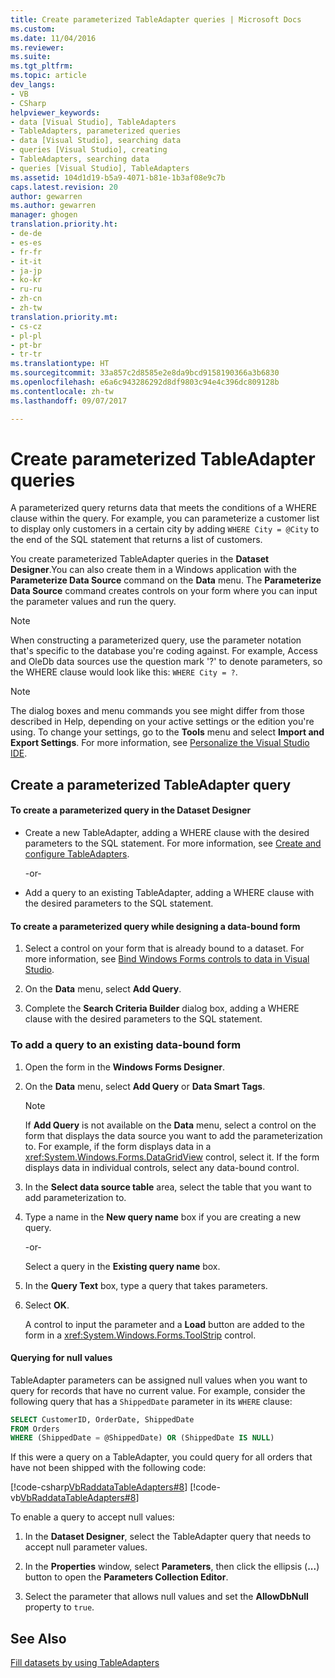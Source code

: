 ```yaml
---
title: Create parameterized TableAdapter queries | Microsoft Docs
ms.custom: 
ms.date: 11/04/2016
ms.reviewer: 
ms.suite: 
ms.tgt_pltfrm: 
ms.topic: article
dev_langs:
- VB
- CSharp
helpviewer_keywords:
- data [Visual Studio], TableAdapters
- TableAdapters, parameterized queries
- data [Visual Studio], searching data
- queries [Visual Studio], creating
- TableAdapters, searching data
- queries [Visual Studio], TableAdapters
ms.assetid: 104d1d19-b5a9-4071-b81e-1b3af08e9c7b
caps.latest.revision: 20
author: gewarren
ms.author: gewarren
manager: ghogen
translation.priority.ht:
- de-de
- es-es
- fr-fr
- it-it
- ja-jp
- ko-kr
- ru-ru
- zh-cn
- zh-tw
translation.priority.mt:
- cs-cz
- pl-pl
- pt-br
- tr-tr
ms.translationtype: HT
ms.sourcegitcommit: 33a857c2d8585e2e8da9bcd9158190366a3b6830
ms.openlocfilehash: e6a6c943286292d8df9803c94e4c396dc809128b
ms.contentlocale: zh-tw
ms.lasthandoff: 09/07/2017

---
```

# <a name="create-parameterized-tableadapter-queries"></a>Create parameterized TableAdapter queries
A parameterized query returns data that meets the conditions of a WHERE clause within the query. For example, you can parameterize a customer list to display only customers in a certain city by adding `WHERE City = @City` to the end of the SQL statement that returns a list of customers.  
  
 You create parameterized TableAdapter queries in the **Dataset Designer**.You can also create them in a Windows application with the **Parameterize Data Source** command on the **Data** menu. The **Parameterize Data Source** command  creates controls on your form where you can input the parameter values and run the query.  
  
> [!NOTE]
>  When constructing a parameterized query, use the parameter notation that's specific to the database you're coding against. For example, Access and OleDb data sources use the question mark '?' to denote parameters, so the WHERE clause would look like this: `WHERE City = ?`.  
  
> [!NOTE]
>  The dialog boxes and menu commands you see might differ from those described in Help, depending on your active settings or the edition you're using. To change your settings, go to the **Tools** menu and select **Import and Export Settings**. For more information, see [Personalize the Visual Studio IDE](../ide/personalizing-the-visual-studio-ide.md).  
  
## <a name="create-a-parameterized-tableadapter-query"></a>Create a parameterized TableAdapter query  
  
#### <a name="to-create-a-parameterized-query-in-the-dataset-designer"></a>To create a parameterized query in the Dataset Designer  
  
-   Create a new TableAdapter, adding a WHERE clause with the desired parameters to the SQL statement. For more information, see [Create and configure TableAdapters](../data-tools/create-and-configure-tableadapters.md).  
  
     -or-  
  
-   Add a query to an existing TableAdapter, adding a WHERE clause with the desired parameters to the SQL statement.
  
#### <a name="to-create-a-parameterized-query-while-designing-a-data-bound-form"></a>To create a parameterized query while designing a data-bound form  
  
1.  Select a control on your form that is already bound to a dataset. For more information, see [Bind Windows Forms controls to data in Visual Studio](../data-tools/bind-windows-forms-controls-to-data-in-visual-studio.md).  
  
2.  On the **Data** menu, select **Add Query**.  
  
3.  Complete the **Search Criteria Builder** dialog box, adding a WHERE clause with the desired parameters to the SQL statement.  
  
### <a name="to-add-a-query-to-an-existing-data-bound-form"></a>To add a query to an existing data-bound form  
  
1.  Open the form in the **Windows Forms Designer**.  
  
2.  On the **Data** menu, select **Add Query** or **Data Smart Tags**.  
  
    > [!NOTE]
    >  If **Add Query** is not available on the **Data** menu, select a control on the form that displays the data source you want to add the parameterization to. For example, if the form displays data in a <xref:System.Windows.Forms.DataGridView> control, select it. If the form displays data in individual controls, select any data-bound control.  
  
3.  In the **Select data source table** area, select the table that you want to add parameterization to.  
  
4.  Type a name in the **New query name** box if you are creating a new query.  
  
     -or-  
  
     Select a query in the **Existing query name** box.  
  
5.  In the **Query Text** box, type a query that takes parameters.  
  
6.  Select **OK**.  
  
     A control to input the parameter and a **Load** button are added to the form in a <xref:System.Windows.Forms.ToolStrip> control.  
  
#### <a name="querying-for-null-values"></a>Querying for null values  
TableAdapter parameters can be assigned null values when you want to query for records that have no current value. For example, consider the following query that has a `ShippedDate` parameter in its `WHERE` clause:  
  
 ```sql
SELECT CustomerID, OrderDate, ShippedDate  
FROM Orders  
WHERE (ShippedDate = @ShippedDate) OR (ShippedDate IS NULL)
```  
  
 If this were a query on a TableAdapter, you could query for all orders that have not been shipped with the following code:  
  
 [!code-csharp[VbRaddataTableAdapters#8](../data-tools/codesnippet/CSharp/create-parameterized-tableadapter-queries_1.cs)] [!code-vb[VbRaddataTableAdapters#8](../data-tools/codesnippet/VisualBasic/create-parameterized-tableadapter-queries_1.vb)]  

 To enable a query to accept null values:

1.  In the **Dataset Designer**, select the TableAdapter query that needs to accept null parameter values.  
  
2.  In the **Properties** window, select **Parameters**, then click the ellipsis (**...**) button to open the **Parameters Collection Editor**.  
  
3.  Select the parameter that allows null values and set the **AllowDbNull** property to `true`.  
  
## <a name="see-also"></a>See Also  
 [Fill datasets by using TableAdapters](../data-tools/fill-datasets-by-using-tableadapters.md)
